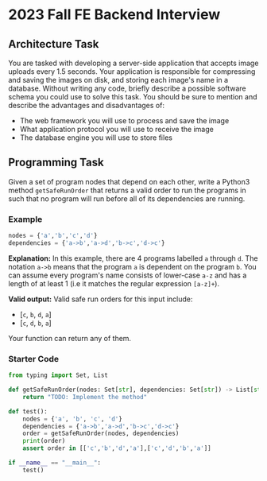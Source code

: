 # 2023 Fall FE Backend Interview

## Architecture Task
You are tasked with developing a server-side application that accepts image uploads every 1.5 seconds. Your application is responsible for compressing and saving the images on disk, and storing each image's name in a database. Without writing any code, briefly describe a possible software schema you could use to solve this task. You should be sure to mention and describe the advantages and disadvantages of:
- The web framework you will use to process and save the image
- What application protocol you will use to receive the image
- The database engine you will use to store files


## Programming Task
Given a set of program nodes that depend on each other, write a Python3 method `getSafeRunOrder` that returns a valid order to run the programs in such that no program will run before all of its dependencies are running.

### Example
```py
nodes = {'a','b','c','d'} 
dependencies = {'a->b','a->d','b->c','d->c'}
```
**Explanation:** In this example, there are 4 programs labelled `a` through `d`. The notation `a->b` means that the program `a` is dependent on the program `b`. You can assume every program's name consists of lower-case `a-z` and has a length of at least 1 (i.e it matches the regular expression `[a-z]+`).

**Valid output:** Valid safe run orders for this input include:
- [`c`, `b`, `d`, `a`]
- [`c`, `d`, `b`, `a`]

Your function can return any of them.

### Starter Code
```py
from typing import Set, List

def getSafeRunOrder(nodes: Set[str], dependencies: Set[str]) -> List[str]:
    return "TODO: Implement the method"

def test():
    nodes = {'a', 'b', 'c', 'd'} 
    dependencies = {'a->b','a->d','b->c','d->c'}
    order = getSafeRunOrder(nodes, dependencies)
    print(order)
    assert order in [['c','b','d','a'],['c','d','b','a']]

if __name__ == "__main__":
    test()
```
